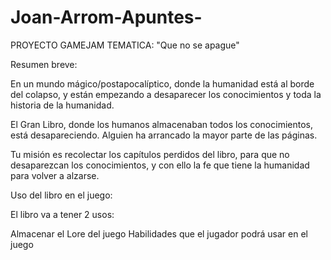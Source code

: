  # Joan-Arrom-Apuntes-

PROYECTO GAMEJAM TEMATICA: "Que no se apague"

Resumen breve: 

En un mundo mágico/postapocalíptico, donde la humanidad está al borde del colapso, y están empezando a desaparecer los conocimientos y toda la historia de la humanidad. 

El Gran Libro, donde los humanos almacenaban todos los conocimientos, está desapareciendo. Alguien ha arrancado la mayor parte de las páginas.

Tu misión es recolectar los capítulos perdidos del libro, para que no desaparezcan los conocimientos, y con ello la fe que tiene la humanidad para volver a alzarse.



Uso del libro en el juego:

El libro va a tener 2 usos:

Almacenar el Lore del juego
Habilidades que el jugador podrá usar en el juego




